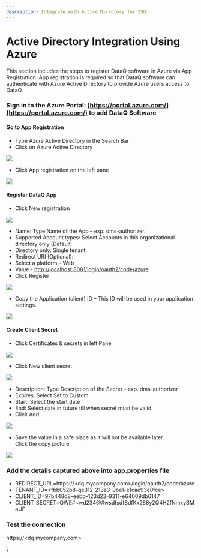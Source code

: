 ```yaml
---
description: Integrate with Active Directory for SSO
---
```


# Active Directory Integration Using Azure

This section includes the steps to register DataQ software in Azure via App Registration. App registration is required so that DataQ software can authenticate with Azure Active Directory to provide Azure users access to DataQ.

### Sign in to the Azure Portal: [https://portal.azure.com/](https://portal.azure.com/) to add DataQ Software

#### Go to App Registration

* Type Azure Active Directory in the Search Bar
* Click on Azure Active Directory

![](../.gitbook/assets/unknown.png)

* Click App registration on the left pane

![](<../.gitbook/assets/unknown (1).png>)

#### Register DataQ App

* Click New registration

![](<../.gitbook/assets/unknown (2).png>)

* Name: Type Name of the App – exp. dms-authorizer.
* Supported Account types: Select Accounts in this organizational directory only (Default
* Directory only: Single tenant.
* Redirect URI (Optional):
* Select a platform – Web
* Value - [http://localhost:8081/login/oauth2/code/azure](http://localhost:8081/login/oauth2/code/azure)
* Click Register

![](<../.gitbook/assets/unknown (3).png>)

* Copy the Application (client) ID – This ID will be used in your application\
  settings.

![](<../.gitbook/assets/unknown (4).png>)

#### Create Client Secret

* Click Certificates & secrets in left Pane

![](<../.gitbook/assets/unknown (5).png>)

* Click New client secret

![](<../.gitbook/assets/unknown (6).png>)

* Description: Type Description of the Secret – exp. dms-authorizer
* Expires: Select Set to Custom
* Start: Select the start date
* End: Select date in future till when secret must be valid
* Click Add

![](<../.gitbook/assets/unknown (7).png>)

* Save the value in a safe place as it will not be available later.\
  Click the copy picture

![](<../.gitbook/assets/unknown (8).png>)



### Add the details captured above into app.properties file



* REDIRECT\_URL=https://\<dq.mycompany.com>/login/oauth2/code/azure&#x20;
* TENANT\_ID=\<fbb052b8-qe312-213e3-9be1-e1cae93e0fce>
* CLIENT\_ID=97b448d8-eebb-123d23-9311-e64009db6147
* CLIENT\_SECRET=QWE#\~wd234@#wsdfsdfSdfKx288y2Q4H2fNmxyBMaUF



### Test the connection

https://\<dq.mycompany.com>&#x20;



\
